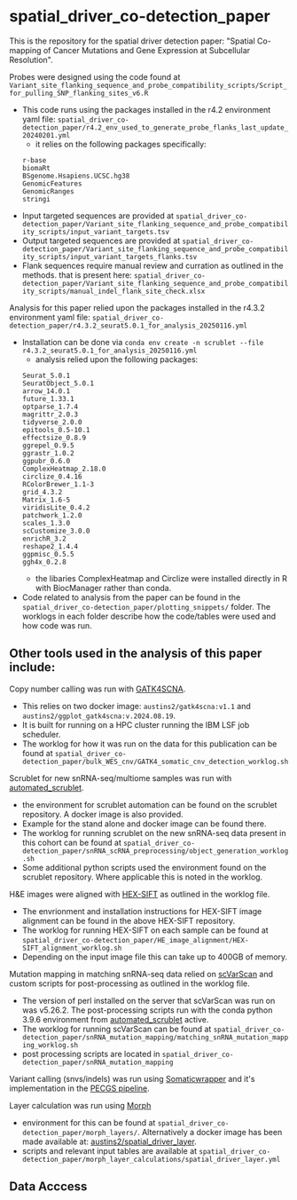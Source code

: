 # spatial_driver_co-detection_paper
This is the repository for the spatial driver detection paper: "Spatial Co-mapping of Cancer Mutations and Gene Expression at Subcellular Resolution".

Probes were designed using the code found at `Variant_site_flanking_sequence_and_probe_compatibility_scripts/Script_for_pulling_SNP_flanking_sites_v6.R`
* This code runs using the packages installed in the r4.2 environment yaml file: `spatial_driver_co-detection_paper/r4.2_env_used_to_generate_probe_flanks_last_update_20240201.yml`
    * it relies on the following packages specifically:
    ```
    r-base
    biomaRt
    BSgenome.Hsapiens.UCSC.hg38
    GenomicFeatures
    GenomicRanges
    stringi
    ```
* Input targeted sequences are provided at `spatial_driver_co-detection_paper/Variant_site_flanking_sequence_and_probe_compatibility_scripts/input_variant_targets.tsv`
* Output targeted sequences are provided at `spatial_driver_co-detection_paper/Variant_site_flanking_sequence_and_probe_compatibility_scripts/input_variant_targets_flanks.tsv`
* Flank sequences require manual review and curration as outlined in the methods. that is present here: `spatial_driver_co-detection_paper/Variant_site_flanking_sequence_and_probe_compatibility_scripts/manual_indel_flank_site_check.xlsx`

Analysis for this paper relied upon the packages installed in the r4.3.2 environment yaml file: `spatial_driver_co-detection_paper/r4.3.2_seurat5.0.1_for_analysis_20250116.yml`
* Installation can be done via `conda env create -n scrublet --file r4.3.2_seurat5.0.1_for_analysis_20250116.yml`
    * analysis relied upon the following packages:
    ```
    Seurat_5.0.1
    SeuratObject_5.0.1
    arrow_14.0.1
    future_1.33.1
    optparse_1.7.4
    magrittr_2.0.3
    tidyverse_2.0.0
    epitools_0.5-10.1
    effectsize_0.8.9
    ggrepel_0.9.5
    ggrastr_1.0.2
    ggpubr_0.6.0
    ComplexHeatmap_2.18.0
    circlize_0.4.16
    RColorBrewer_1.1-3
    grid_4.3.2
    Matrix_1.6-5
    viridisLite_0.4.2
    patchwork_1.2.0
    scales_1.3.0
    scCustomize_3.0.0
    enrichR_3.2
    reshape2_1.4.4
    ggpmisc_0.5.5
    ggh4x_0.2.8
    ```
    * the libaries ComplexHeatmap and Circlize were installed directly in R with BiocManager rather than conda.
* Code related to analysis from the paper can be found in the `spatial_driver_co-detection_paper/plotting_snippets/` folder. The worklogs in each folder describe how the code/tables were used and how code was run.

## Other tools used in the analysis of this paper include:
Copy number calling was run with [GATK4SCNA](https://github.com/Aust1nS2/GATK4SCNA).
* This relies on two docker image: `austins2/gatk4scna:v1.1` and `austins2/ggplot_gatk4scna:v.2024.08.19`.
* It is built for running on a HPC cluster running the IBM LSF job scheduler.
* The worklog for how it was run on the data for this publication can be found at `spatial_driver_co-detection_paper/bulk_WES_cnv/GATK4_somatic_cnv_detection_worklog.sh`

Scrublet for new snRNA-seq/multiome samples was run with [automated_scrublet](https://github.com/Aust1nS2/automated_scrublet).
* the environment for scrublet automation can be found on the scrublet repository. A docker image is also provided.
* Example for the stand alone and docker image can be found there.
* The worklog for running scrublet on the new snRNA-seq data present in this cohort can be found at `spatial_driver_co-detection_paper/snRNA_scRNA_preprocessing/object_generation_worklog.sh`
* Some additional python scripts used the environment found on the scrublet repository. Where applicable this is noted in the worklog.

H&E images were aligned with [HEX-SIFT](https://github.com/Aust1nS2/HEX-SIFT) as outlined in the worklog file.
* The envrionment and installation instructions for HEX-SIFT image alignment can be found in the above HEX-SIFT repository.
* The worklog for running HEX-SIFT on each sample can be found at `spatial_driver_co-detection_paper/HE_image_alignment/HEX-SIFT_alignment_worklog.sh`
* Depending on the input image file this can take up to 400GB of memory.

Mutation mapping in matching snRNA-seq data relied on [scVarScan](https://github.com/ding-lab/10Xmapping) and custom scripts for post-processing as outlined in the worklog file.
* The version of perl installed on the server that scVarScan was run on was v5.26.2. The post-processing scripts run with the conda python 3.9.6 environment from [automated_scrublet](https://github.com/Aust1nS2/automated_scrublet) active.
* The worklog for running scVarScan can be found at `spatial_driver_co-detection_paper/snRNA_mutation_mapping/matching_snRNA_mutation_mapping_worklog.sh`
* post processing scripts are located in `spatial_driver_co-detection_paper/snRNA_mutation_mapping`

Variant calling (snvs/indels) was run using [Somaticwrapper](https://github.com/ding-lab/somaticwrapper) and it's implementation in the [PECGS pipeline](https://github.com/ding-lab/pecgs-pipeline).

Layer calculation was run using [Morph](https://github.com/ding-lab/morph)
* environment for this can be found at `spatial_driver_co-detection_paper/morph_layers/`. Alternatively a docker image has been made available at: [austins2/spatial_driver_layer](https://hub.docker.com/repository/docker/austins2/spatial_driver_layer/general).
* scripts and relevant input tables are available at `spatial_driver_co-detection_paper/morph_layer_calculations/spatial_driver_layer.yml`

## Data Acccess
